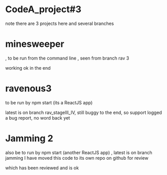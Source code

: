 # CodeA_project#3

note there are 3 projects here
and several branches

# minesweeper
, to be run from the command line , seen from branch rav 3

working ok in the end

# ravenous3 
to be run by npm start (its a ReactJS app)

latest is on branch rav_stageIII_IV, still buggy to the end, so support logged a bug report, no word back yet

# Jamming 2 
also be to run by npm start (another ReactJS app) , latest is on branch jamming I have moved this code to its own repo on github for review

which has been reviewed and is ok
